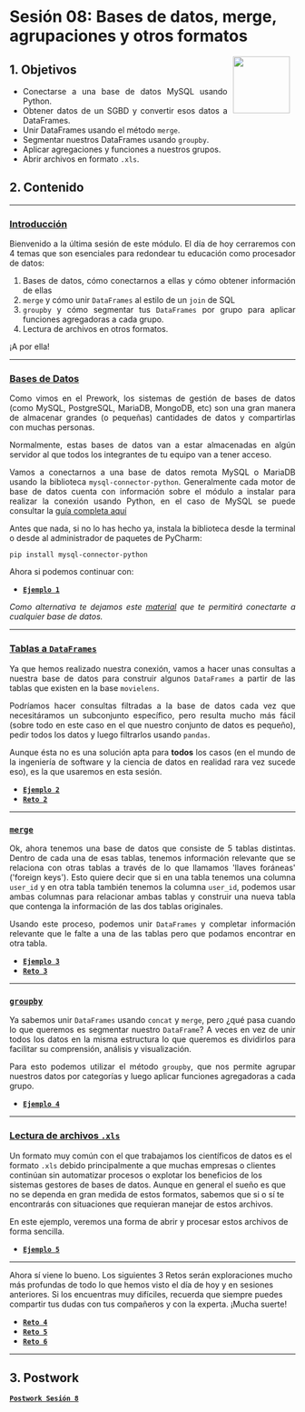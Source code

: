 # Sesión 08: Bases de datos, merge, agrupaciones y otros formatos

<img src="https://raw.githubusercontent.com/beduExpert/Introduccion-a-Bases-de-Datos-Diciembre-2020/master/imagenes/pizarron.png" align="right" height="100" width="100" hspace="10">
<div style="text-align: justify;">

## 1. Objetivos

- Conectarse a una base de datos MySQL usando Python.
- Obtener datos de un SGBD y convertir esos datos a DataFrames.
- Unir DataFrames usando el método `merge`.
- Segmentar nuestros DataFrames usando `groupby`.
- Aplicar agregaciones y funciones a nuestros grupos.
- Abrir archivos en formato `.xls`.

## 2. Contenido

---

### <ins>Introducción</ins>

Bienvenido a la última sesión de este módulo. El día de hoy cerraremos con 4 temas que son esenciales para redondear tu educación como procesador de datos:

1. Bases de datos, cómo conectarnos a ellas y cómo obtener información de ellas
2. `merge` y cómo unir `DataFrames` al estilo de un `join` de SQL
3. `groupby` y cómo segmentar tus `DataFrames` por grupo para aplicar funciones agregadoras a cada grupo.
4. Lectura de archivos en otros formatos.

¡A por ella!

---

### <ins>Bases de Datos</ins>

Como vimos en el Prework, los sistemas de gestión de bases de datos (como MySQL, PostgreSQL, MariaDB, MongoDB, etc) son una gran manera de almacenar grandes (o pequeñas) cantidades de datos y compartirlas con muchas personas.

Normalmente, estas bases de datos van a estar almacenadas en algún servidor al que todos los integrantes de tu equipo van a tener acceso. 

Vamos a conectarnos a una base de datos remota MySQL o MariaDB usando la biblioteca `mysql-connector-python`. Generalmente cada motor de base de datos cuenta con información sobre el módulo a instalar para realizar la conexión usando Python, en el caso de MySQL se puede consultar la [guía completa aquí](https://dev.mysql.com/doc/connector-python/en/)

Antes que nada, si no lo has hecho ya, instala la biblioteca desde la terminal o desde al administrador de paquetes de PyCharm:

`pip install mysql-connector-python`

Ahora si podemos continuar con:

- [**`Ejemplo 1`**](Ejemplo-01/README.md)

*Como alternativa te dejamos este [material](odbc.md) que te permitirá conectarte a cualquier base de datos.*

---

### <ins>Tablas a `DataFrames`</ins>

Ya que hemos realizado nuestra conexión, vamos a hacer unas consultas a nuestra base de datos para construir algunos `DataFrames` a partir de las tablas que existen en la base `movielens`.

Podríamos hacer consultas filtradas a la base de datos cada vez que necesitáramos un subconjunto específico, pero resulta mucho más fácil (sobre todo en este caso en el que nuestro conjunto de datos es pequeño), pedir todos los datos y luego filtrarlos usando `pandas`.

Aunque ésta no es una solución apta para **todos** los casos (en el mundo de la ingeniería de software y la ciencia de datos en realidad rara vez sucede eso), es la que usaremos en esta sesión.

>

- [**`Ejemplo 2`**](Ejemplo-02/README.md)
- [**`Reto 2`**](Reto-02/README.md)

---

### <ins>`merge`</ins>

Ok, ahora tenemos una base de datos que consiste de 5 tablas distintas. Dentro de cada una de esas tablas, tenemos información relevante que se relaciona con otras tablas a través de lo que llamamos 'llaves foráneas' ('foreign keys'). Esto quiere decir que si en una tabla tenemos una columna `user_id` y en otra tabla también tenemos la columna `user_id`, podemos usar ambas columnas para relacionar ambas tablas y construir una nueva tabla que contenga la información de las dos tablas originales.

Usando este proceso, podemos unir `DataFrames` y completar información relevante que le falte a una de las tablas pero que podamos encontrar en otra tabla.

>

- [**`Ejemplo 3`**](Ejemplo-03/README.md)
- [**`Reto 3`**](Reto-03/README.md)

---

### <ins>`groupby`</ins>

Ya sabemos unir `DataFrames` usando `concat` y `merge`, pero ¿qué pasa cuando lo que queremos es segmentar nuestro `DataFrame`? A veces en vez de unir todos los datos en la misma estructura lo que queremos es dividirlos para facilitar su comprensión, análisis y visualización.

Para esto podemos utilizar el método `groupby`, que nos permite agrupar nuestros datos por categorías y luego aplicar funciones agregadoras a cada grupo.

>

- [**`Ejemplo 4`**](Ejemplo-04/README.md)

---

### <ins>Lectura de archivos `.xls`</div>

Un formato muy común con el que trabajamos los científicos de datos es el formato `.xls` debido principalmente a que muchas empresas o clientes continúan sin automatizar procesos o explotar los beneficios de los sistemas gestores de bases de datos. Aunque en general el sueño es que no se dependa en gran medida de estos formatos, sabemos que si o sí te encontrarás con situaciones que requieran manejar de estos archivos.

En este ejemplo, veremos una forma de abrir y procesar estos archivos de forma sencilla.

- [**`Ejemplo 5`**](Ejemplo-05/README.md)

---

Ahora sí viene lo bueno. Los siguientes 3 Retos serán exploraciones mucho más profundas de todo lo que hemos visto el día de hoy y en sesiones anteriores. Si los encuentras muy difíciles, recuerda que siempre puedes compartir tus dudas con tus compañeros y con la experta. ¡Mucha suerte!

- [**`Reto 4`**](Reto-04/README.md)
- [**`Reto 5`**](Reto-05/README.md)
- [**`Reto 6`**](Reto-06/README.md)

---

## 3. Postwork

[**`Postwork Sesión 8`**](Postwork/Readme.md)
